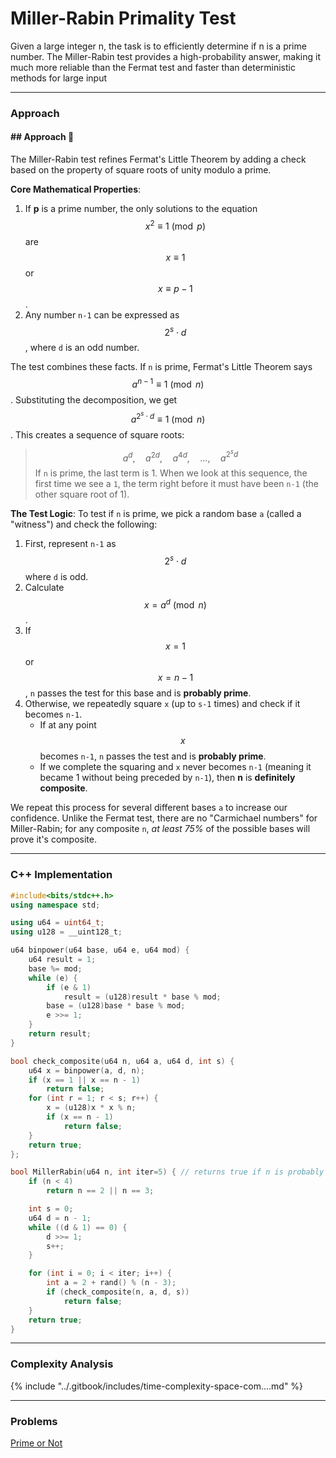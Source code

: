 # Miller-Rabin Primality Test

Given a large integer n, the task is to efficiently determine if n is a prime number. The Miller-Rabin test provides a high-probability answer, making it much more reliable than the Fermat test and faster than deterministic methods for large input

***

### Approach

#### ## Approach 🧐

The Miller-Rabin test refines Fermat's Little Theorem by adding a check based on the property of square roots of unity modulo a prime.

**Core Mathematical Properties**:

1. If **p** is a prime number, the only solutions to the equation $$x^2 \equiv 1 \pmod{p}$$ are $$x \equiv 1$$ or $$x \equiv p-1$$.
2. Any number `n-1` can be expressed as $$2^s \cdot d$$, where `d` is an odd number.

The test combines these facts. If `n` is prime, Fermat's Little Theorem says $$a^{n-1} \equiv 1 \pmod{n}$$. Substituting the decomposition, we get $$a^{2^s \cdot d} \equiv 1 \pmod{n}$$. This creates a sequence of square roots:

> $$a^d, \quad a^{2d}, \quad a^{4d}, \quad \dots, \quad a^{2^s d}$$ If `n` is prime, the last term is 1. When we look at this sequence, the first time we see a `1`, the term right before it must have been `n-1` (the other square root of 1).

**The Test Logic**: To test if `n` is prime, we pick a random base `a` (called a "witness") and check the following:

1. First, represent `n-1` as $$2^s \cdot d$$ where `d` is odd.
2. Calculate $$x = a^d \pmod{n}$$.
3. If $$x=1$$ or $$x=n-1$$, `n` passes the test for this base and is **probably prime**.
4. Otherwise, we repeatedly square `x` (up to `s-1` times) and check if it becomes `n-1`.
   * If at any point $$x$$ becomes `n-1`, `n` passes the test and is **probably prime**.
   * If we complete the squaring and `x` never becomes `n-1` (meaning it became 1 without being preceded by `n-1`), then **n** is **definitely composite**.

We repeat this process for several different bases `a` to increase our confidence. Unlike the Fermat test, there are no "Carmichael numbers" for Miller-Rabin; for any composite `n`, _at least 75%_ of the possible bases will prove it's composite.

***

### C++ Implementation

```cpp
#include<bits/stdc++.h>
using namespace std;

using u64 = uint64_t;
using u128 = __uint128_t;

u64 binpower(u64 base, u64 e, u64 mod) {
    u64 result = 1;
    base %= mod;
    while (e) {
        if (e & 1)
            result = (u128)result * base % mod;
        base = (u128)base * base % mod;
        e >>= 1;
    }
    return result;
}

bool check_composite(u64 n, u64 a, u64 d, int s) {
    u64 x = binpower(a, d, n);
    if (x == 1 || x == n - 1)
        return false;
    for (int r = 1; r < s; r++) {
        x = (u128)x * x % n;
        if (x == n - 1)
            return false;
    }
    return true;
};

bool MillerRabin(u64 n, int iter=5) { // returns true if n is probably prime, else returns false.
    if (n < 4)
        return n == 2 || n == 3;

    int s = 0;
    u64 d = n - 1;
    while ((d & 1) == 0) {
        d >>= 1;
        s++;
    }

    for (int i = 0; i < iter; i++) {
        int a = 2 + rand() % (n - 3);
        if (check_composite(n, a, d, s))
            return false;
    }
    return true;
}
```

***

### Complexity Analysis

{% include "../.gitbook/includes/time-complexity-space-com....md" %}

***

### Problems

[Prime or Not](https://www.spoj.com/problems/PON/)
